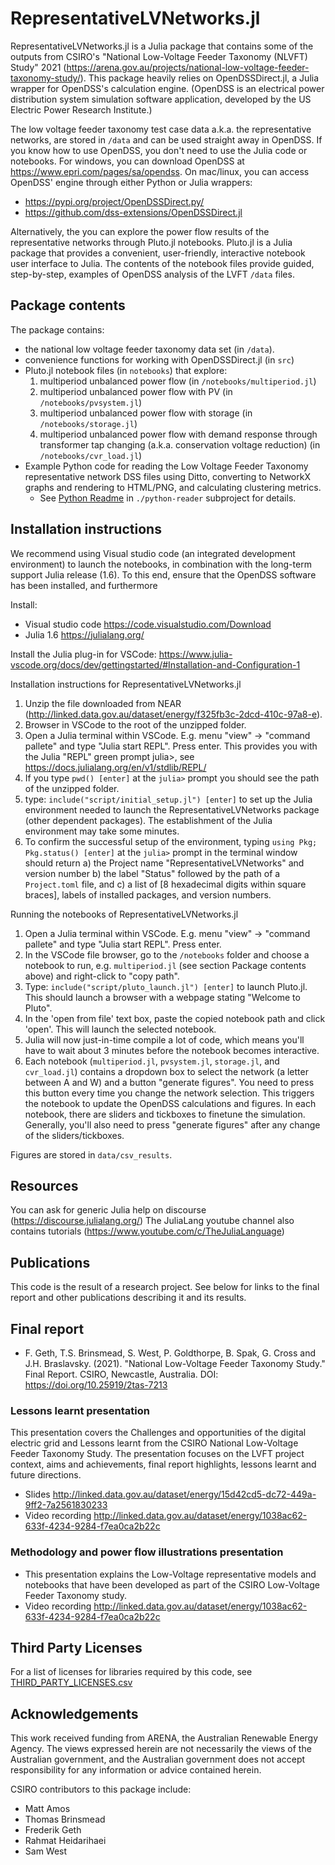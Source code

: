 # RepresentativeLVNetworks.jl
RepresentativeLVNetworks.jl is a Julia package that contains some of the outputs from CSIRO's "National Low-Voltage Feeder Taxonomy (NLVFT) Study" 2021 (https://arena.gov.au/projects/national-low-voltage-feeder-taxonomy-study/). This package heavily relies on OpenDSSDirect.jl, a Julia wrapper for OpenDSS's calculation engine. (OpenDSS is an electrical power distribution system simulation software application, developed by the US Electric Power Research Institute.)

The low voltage feeder taxonomy test case data a.k.a. the representative networks, are stored in `/data` and can be used straight away in OpenDSS. If you know how to use OpenDSS, you don't need to use the Julia code or notebooks. For windows, you can download OpenDSS at https://www.epri.com/pages/sa/opendss. On mac/linux, you can access OpenDSS' engine through either Python or Julia wrappers:
- https://pypi.org/project/OpenDSSDirect.py/ 
- https://github.com/dss-extensions/OpenDSSDirect.jl 

Alternatively, the you can explore the power flow results of the representative networks through Pluto.jl notebooks.
Pluto.jl  is a Julia package that provides a convenient, user-friendly, interactive notebook user interface to Julia. The contents of the notebook files provide guided, step-by-step, examples of OpenDSS analysis of the LVFT `/data` files.   


## Package contents
The package contains:
- the national low voltage feeder taxonomy data set (in `/data`). 
- convenience functions for working with OpenDSSDirect.jl (in `src`)
- Pluto.jl notebook files (in `notebooks`) that explore: 
    1) multiperiod unbalanced power flow (in `/notebooks/multiperiod.jl`)
    2) multiperiod unbalanced power flow with PV (in `/notebooks/pvsystem.jl`)
    3) multiperiod unbalanced power flow with storage (in `/notebooks/storage.jl`)
    4) multiperiod unbalanced power flow with demand response  through transformer tap changing (a.k.a. conservation voltage reduction) (in `/notebooks/cvr_load.jl`)
- Example Python code for reading the Low Voltage Feeder Taxonomy representative network DSS files using Ditto, converting to NetworkX graphs and rendering to HTML/PNG, and calculating clustering metrics.
  - See [Python Readme](./python-reader/Readme.md) in `./python-reader` subproject for details.

 ## Installation instructions
We recommend using Visual studio code (an integrated development environment) to launch the notebooks, in combination with the long-term support Julia 
release (1.6). To this end, ensure that the OpenDSS software has been installed, and furthermore 

Install:
- Visual studio code https://code.visualstudio.com/Download
- Julia 1.6 https://julialang.org/

Install the Julia plug-in for VSCode: https://www.julia-vscode.org/docs/dev/gettingstarted/#Installation-and-Configuration-1 

Installation instructions for RepresentativeLVNetworks.jl
 1) Unzip the file downloaded from NEAR (http://linked.data.gov.au/dataset/energy/f325fb3c-2dcd-410c-97a8-e).
 2) Browser in VSCode to the root of the unzipped folder.
 3) Open a Julia terminal within VSCode. E.g. menu "view" -> "command pallete" and type "Julia start REPL". Press enter. This provides you with the Julia "REPL" green prompt julia>, see https://docs.julialang.org/en/v1/stdlib/REPL/ 
 4) If you type `pwd() [enter]` at the `julia>` prompt you should see the path of the unzipped folder.
 5) type: `include("script/initial_setup.jl") [enter]` to set up the Julia environment needed to launch the RepresentativeLVNetworks package (other dependent packages). The establishment of the Julia environment may take some minutes.
 6) To confirm the successful setup of the environment, typing 
 `using Pkg; Pkg.status() [enter]` at the `julia>` prompt in the terminal window should return 
    a) the Project name "RepresentativeLVNetworks" and version number
    b) the label "Status" followed by the path of a `Project.toml` file, and 
    c) a list of [8 hexadecimal digits within square braces], labels of installed packages, and version numbers. 

Running the notebooks of RepresentativeLVNetworks.jl
 1) Open a Julia terminal within VSCode. E.g. menu "view" -> "command pallete" and type "Julia start REPL". Press enter.
 2) In the VSCode file browser, go to the `/notebooks` folder and choose a notebook to run, e.g. `multiperiod.jl` (see section Package contents above) and right-click to "copy path".
 3) Type: `include("script/pluto_launch.jl") [enter]` to launch Pluto.jl. This should launch a browser with a webpage stating "Welcome to Pluto".
 4) In the 'open from file' text box, paste the copied notebook path and click 'open'. This will launch the selected notebook.
 5) Julia will now just-in-time compile a lot of code, which means you'll have to wait about 3 minutes before the notebook becomes interactive. 
 6) Each notebook (`multiperiod.jl`, `pvsystem.jl`, `storage.jl`, and 
 `cvr_load.jl`) contains a dropdown box to select the network (a letter between A and W) and a button "generate figures". You need to press this button every time you change the network selection. This triggers the notebook to update the OpenDSS calculations and figures. In each notebook, there are sliders and tickboxes to finetune the simulation. Generally, you'll also need to press "generate figures" after any change of the sliders/tickboxes.

 Figures are stored in `data/csv_results`.

## Resources
You can ask for generic Julia help on discourse (https://discourse.julialang.org/)
The JuliaLang youtube channel also contains tutorials (https://www.youtube.com/c/TheJuliaLanguage)

## Publications
This code is the result of a research project.  See below for links to the final report and other publications describing it and its results.

## Final report
- F. Geth, T.S. Brinsmead, S. West, P. Goldthorpe, B. Spak, G. Cross and J.H. Braslavsky. (2021). "National Low-Voltage Feeder Taxonomy Study." Final Report. CSIRO, Newcastle, Australia. DOI: https://doi.org/10.25919/2tas-7213
### Lessons learnt presentation
This presentation covers the Challenges and opportunities of the digital electric grid and Lessons learnt from the CSIRO National Low-Voltage Feeder Taxonomy Study. The presentation focuses on the LVFT project context, aims and achievements, final report highlights, lessons learnt and future directions.
- Slides http://linked.data.gov.au/dataset/energy/15d42cd5-dc72-449a-9ff2-7a2561830233
- Video recording http://linked.data.gov.au/dataset/energy/1038ac62-633f-4234-9284-f7ea0ca2b22c
### Methodology and power flow illustrations presentation
- This presentation explains the Low-Voltage representative models and notebooks that have been developed as part of the CSIRO Low-Voltage Feeder Taxonomy study.
- Video recording http://linked.data.gov.au/dataset/energy/1038ac62-633f-4234-9284-f7ea0ca2b22c

## Third Party Licenses
For a list of licenses for libraries required by this code, see [THIRD_PARTY_LICENSES.csv](THIRD_PARTY_LICENSES.csv)

## Acknowledgements
This work received funding from ARENA, the Australian Renewable Energy Agency. The views expressed herein are not necessarily the views of the Australian government, and the Australian government does not accept responsibility for any information or advice contained herein.

CSIRO contributors to this package include:
- Matt Amos
- Thomas Brinsmead
- Frederik Geth
- Rahmat Heidarihaei
- Sam West



